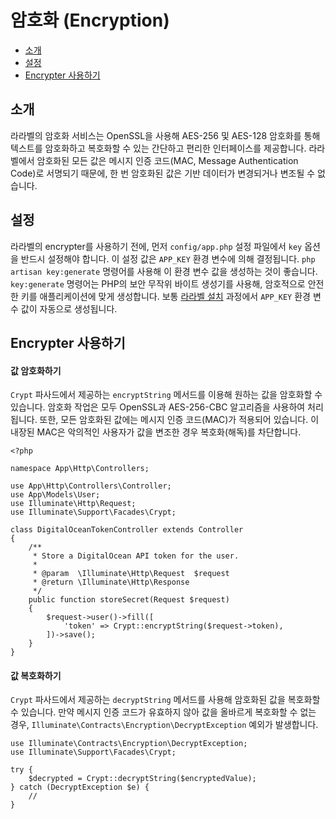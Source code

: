 # 암호화 (Encryption)

- [소개](#introduction)
- [설정](#configuration)
- [Encrypter 사용하기](#using-the-encrypter)

<a name="introduction"></a>
## 소개

라라벨의 암호화 서비스는 OpenSSL을 사용해 AES-256 및 AES-128 암호화를 통해 텍스트를 암호화하고 복호화할 수 있는 간단하고 편리한 인터페이스를 제공합니다. 라라벨에서 암호화된 모든 값은 메시지 인증 코드(MAC, Message Authentication Code)로 서명되기 때문에, 한 번 암호화된 값은 기반 데이터가 변경되거나 변조될 수 없습니다.

<a name="configuration"></a>
## 설정

라라벨의 encrypter를 사용하기 전에, 먼저 `config/app.php` 설정 파일에서 `key` 옵션을 반드시 설정해야 합니다. 이 설정 값은 `APP_KEY` 환경 변수에 의해 결정됩니다. `php artisan key:generate` 명령어를 사용해 이 환경 변수 값을 생성하는 것이 좋습니다. `key:generate` 명령어는 PHP의 보안 무작위 바이트 생성기를 사용해, 암호적으로 안전한 키를 애플리케이션에 맞게 생성합니다. 보통 [라라벨 설치](/docs/8.x/installation) 과정에서 `APP_KEY` 환경 변수 값이 자동으로 생성됩니다.

<a name="using-the-encrypter"></a>
## Encrypter 사용하기

<a name="encrypting-a-value"></a>
#### 값 암호화하기

`Crypt` 파사드에서 제공하는 `encryptString` 메서드를 이용해 원하는 값을 암호화할 수 있습니다. 암호화 작업은 모두 OpenSSL과 AES-256-CBC 알고리즘을 사용하여 처리됩니다. 또한, 모든 암호화된 값에는 메시지 인증 코드(MAC)가 적용되어 있습니다. 이 내장된 MAC은 악의적인 사용자가 값을 변조한 경우 복호화(해독)를 차단합니다.

```
<?php

namespace App\Http\Controllers;

use App\Http\Controllers\Controller;
use App\Models\User;
use Illuminate\Http\Request;
use Illuminate\Support\Facades\Crypt;

class DigitalOceanTokenController extends Controller
{
    /**
     * Store a DigitalOcean API token for the user.
     *
     * @param  \Illuminate\Http\Request  $request
     * @return \Illuminate\Http\Response
     */
    public function storeSecret(Request $request)
    {
        $request->user()->fill([
            'token' => Crypt::encryptString($request->token),
        ])->save();
    }
}
```

<a name="decrypting-a-value"></a>
#### 값 복호화하기

`Crypt` 파사드에서 제공하는 `decryptString` 메서드를 사용해 암호화된 값을 복호화할 수 있습니다. 만약 메시지 인증 코드가 유효하지 않아 값을 올바르게 복호화할 수 없는 경우, `Illuminate\Contracts\Encryption\DecryptException` 예외가 발생합니다.

```
use Illuminate\Contracts\Encryption\DecryptException;
use Illuminate\Support\Facades\Crypt;

try {
    $decrypted = Crypt::decryptString($encryptedValue);
} catch (DecryptException $e) {
    //
}
```
